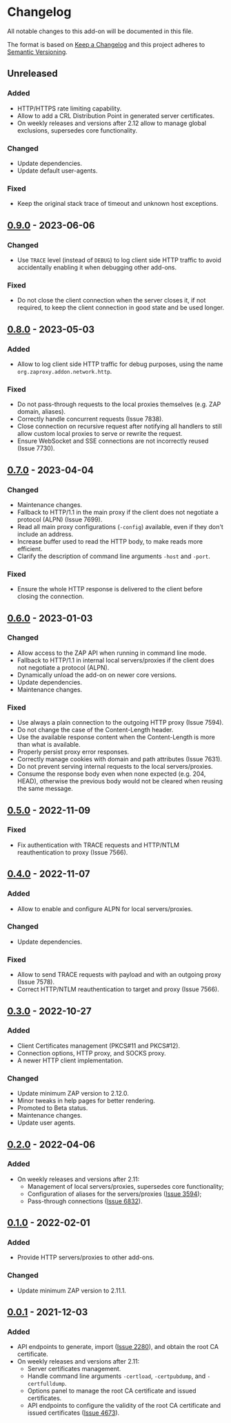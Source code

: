 # Changelog
All notable changes to this add-on will be documented in this file.

The format is based on [Keep a Changelog](https://keepachangelog.com/en/1.0.0/)
and this project adheres to [Semantic Versioning](https://semver.org/spec/v2.0.0.html).

## Unreleased
### Added
- HTTP/HTTPS rate limiting capability.
- Allow to add a CRL Distribution Point in generated server certificates.
- On weekly releases and versions after 2.12 allow to manage global exclusions, supersedes core functionality.

### Changed
- Update dependencies.
- Update default user-agents.

### Fixed
- Keep the original stack trace of timeout and unknown host exceptions.

## [0.9.0] - 2023-06-06
### Changed
- Use `TRACE` level (instead of `DEBUG`) to log client side HTTP traffic to avoid accidentally enabling it when debugging other add-ons.

### Fixed
- Do not close the client connection when the server closes it, if not required, to keep the client connection in good state and be used longer.

## [0.8.0] - 2023-05-03
### Added
- Allow to log client side HTTP traffic for debug purposes, using the name `org.zaproxy.addon.network.http`.

### Fixed
- Do not pass-through requests to the local proxies themselves (e.g. ZAP domain, aliases).
- Correctly handle concurrent requests (Issue 7838).
- Close connection on recursive request after notifying all handlers to still allow custom local proxies to serve or rewrite the request.
- Ensure WebSocket and SSE connections are not incorrectly reused (Issue 7730).

## [0.7.0] - 2023-04-04
### Changed
- Maintenance changes.
- Fallback to HTTP/1.1 in the main proxy if the client does not negotiate a protocol (ALPN) (Issue 7699).
- Read all main proxy configurations (`-config`) available, even if they don't include an address.
- Increase buffer used to read the HTTP body, to make reads more efficient.
- Clarify the description of command line arguments `-host` and `-port`.

### Fixed
- Ensure the whole HTTP response is delivered to the client before closing the connection.

## [0.6.0] - 2023-01-03
### Changed
- Allow access to the ZAP API when running in command line mode.
- Fallback to HTTP/1.1 in internal local servers/proxies if the client does not negotiate a protocol (ALPN).
- Dynamically unload the add-on on newer core versions.
- Update dependencies.
- Maintenance changes.

### Fixed
- Use always a plain connection to the outgoing HTTP proxy (Issue 7594).
- Do not change the case of the Content-Length header.
- Use the available response content when the Content-Length is more than what is available.
- Properly persist proxy error responses.
- Correctly manage cookies with domain and path attributes (Issue 7631).
- Do not prevent serving internal requests to the local servers/proxies.
- Consume the response body even when none expected (e.g. 204, HEAD), otherwise the previous body
would not be cleared when reusing the same message.

## [0.5.0] - 2022-11-09
### Fixed
- Fix authentication with TRACE requests and HTTP/NTLM reauthentication to proxy (Issue 7566).

## [0.4.0] - 2022-11-07
### Added
- Allow to enable and configure ALPN for local servers/proxies.

### Changed
- Update dependencies.

### Fixed
- Allow to send TRACE requests with payload and with an outgoing proxy (Issue 7578).
- Correct HTTP/NTLM reauthentication to target and proxy (Issue 7566).

## [0.3.0] - 2022-10-27
### Added
- Client Certificates management (PKCS#11 and PKCS#12).
- Connection options, HTTP proxy, and SOCKS proxy.
- A newer HTTP client implementation.

### Changed
- Update minimum ZAP version to 2.12.0.
- Minor tweaks in help pages for better rendering.
- Promoted to Beta status.
- Maintenance changes.
- Update user agents.

## [0.2.0] - 2022-04-06
### Added
- On weekly releases and versions after 2.11:
  - Management of local servers/proxies, supersedes core functionality;
  - Configuration of aliases for the servers/proxies ([Issue 3594](https://github.com/zaproxy/zaproxy/issues/3594));
  - Pass-through connections ([Issue 6832](https://github.com/zaproxy/zaproxy/issues/6832)).

## [0.1.0] - 2022-02-01
### Added
- Provide HTTP servers/proxies to other add-ons.

### Changed
- Update minimum ZAP version to 2.11.1.

## [0.0.1] - 2021-12-03
### Added
- API endpoints to generate, import ([Issue 2280](https://github.com/zaproxy/zaproxy/issues/2280)), and obtain the root CA certificate.
- On weekly releases and versions after 2.11:
  - Server certificates management.
  - Handle command line arguments `-certload`, `-certpubdump`, and `-certfulldump`.
  - Options panel to manage the root CA certificate and issued certificates.
  - API endpoints to configure the validity of the root CA certificate and issued certificates ([Issue 4673](https://github.com/zaproxy/zaproxy/issues/4673)).

[0.9.0]: https://github.com/zaproxy/zap-extensions/releases/network-v0.9.0
[0.8.0]: https://github.com/zaproxy/zap-extensions/releases/network-v0.8.0
[0.7.0]: https://github.com/zaproxy/zap-extensions/releases/network-v0.7.0
[0.6.0]: https://github.com/zaproxy/zap-extensions/releases/network-v0.6.0
[0.5.0]: https://github.com/zaproxy/zap-extensions/releases/network-v0.5.0
[0.4.0]: https://github.com/zaproxy/zap-extensions/releases/network-v0.4.0
[0.3.0]: https://github.com/zaproxy/zap-extensions/releases/network-v0.3.0
[0.2.0]: https://github.com/zaproxy/zap-extensions/releases/network-v0.2.0
[0.1.0]: https://github.com/zaproxy/zap-extensions/releases/network-v0.1.0
[0.0.1]: https://github.com/zaproxy/zap-extensions/releases/network-v0.0.1
